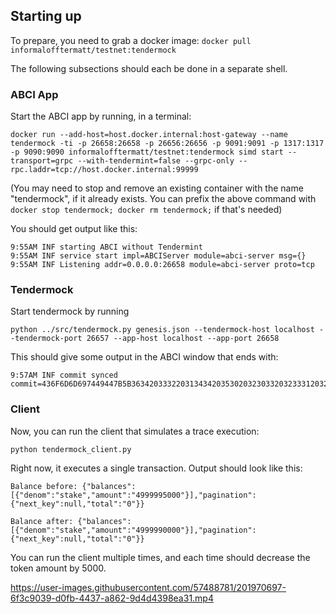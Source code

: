 ## Starting up

To prepare, you need to grab a docker image:
```docker pull informalofftermatt/testnet:tendermock```


The following subsections should each be done in a separate shell.


### ABCI App

Start the ABCI app by running, in a terminal:

```docker run --add-host=host.docker.internal:host-gateway --name tendermock -ti -p 26658:26658 -p 26656:26656 -p 9091:9091 -p 1317:1317 -p 9090:9090 informalofftermatt/testnet:tendermock simd start --transport=grpc --with-tendermint=false --grpc-only --rpc.laddr=tcp://host.docker.internal:99999```

(You may need to stop and remove an existing container with the name "tendermock", if it already exists.
You can prefix the above command with `docker stop tendermock; docker rm tendermock;` if that's needed)

You should get output like this:

```
9:55AM INF starting ABCI without Tendermint
9:55AM INF service start impl=ABCIServer module=abci-server msg={}
9:55AM INF Listening addr=0.0.0.0:26658 module=abci-server proto=tcp
```

### Tendermock

Start tendermock by running 

```python ../src/tendermock.py genesis.json --tendermock-host localhost --tendermock-port 26657 --app-host localhost --app-port 26658```

This should give some output in the ABCI window that ends with:

```
9:57AM INF commit synced commit=436F6D6D697449447B5B363420333220313434203530203230332032333120323437203131362032323020323436203237203138332031373620313532203234312039203835203135362031333420373520383220353320313420393120393220313739203133332035302033322039352036372037345D3A317D
```

### Client

Now, you can run the client that simulates a trace execution:

```python tendermock_client.py```

Right now, it executes a single transaction.
Output should look like this:
```
Balance before: {"balances":[{"denom":"stake","amount":"4999995000"}],"pagination":{"next_key":null,"total":"0"}}

Balance after: {"balances":[{"denom":"stake","amount":"4999990000"}],"pagination":{"next_key":null,"total":"0"}}
```

You can run the client multiple times, and each time should decrease the token amount by 5000.


https://user-images.githubusercontent.com/57488781/201970697-6f3c9039-d0fb-4437-a862-9d4d4398ea31.mp4

